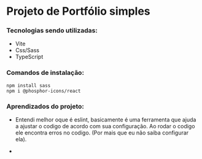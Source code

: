 # Projeto de Portfólio simples

### Tecnologias sendo utilizadas:

- Vite
- Css/Sass
- TypeScript

### Comandos de instalação:

```
npm install sass
npm i @phosphor-icons/react
```

### Aprendizados do projeto:
- Entendi melhor oque é eslint, basicamente é uma ferramenta que ajuda a ajustar o codigo de acordo com sua configuração. Ao rodar o codigo ele encontra erros no codigo. (Por mais que eu não saiba configurar ela).

- 